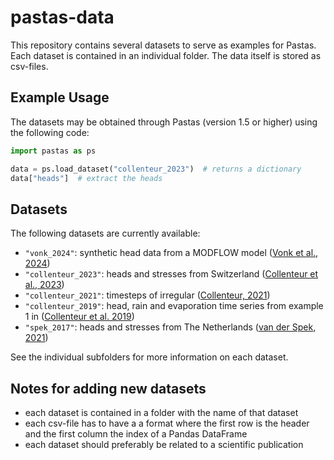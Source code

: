 # pastas-data

This repository contains several datasets to serve as examples for Pastas. Each dataset is contained in an individual folder. The data itself is stored as csv-files.

## Example Usage

The datasets may be obtained through Pastas (version 1.5 or higher) using the following code:

```python
import pastas as ps

data = ps.load_dataset("collenteur_2023")  # returns a dictionary
data["heads"]  # extract the heads

```

## Datasets

The following datasets are currently available:

* `"vonk_2024"`: synthetic head data from a MODFLOW model ([Vonk et al., 2024](https://doi.org/10.5281/zenodo.10640098))
* `"collenteur_2023"`: heads and stresses from Switzerland ([Collenteur et al., 2023](https://doi.org/10.1016/j.jhydrol.2023.130120))
* `"collenteur_2021"`: timesteps of irregular ([Collenteur, 2021](https://doi.org/10.1111/gwat.13111))
* `"collenteur_2019"`: head, rain and evaporation time series from example 1 in ([Collenteur et al. 2019](https://doi.org/10.1111/gwat.12925))
* `"spek_2017"`: heads and stresses from The Netherlands ([van der Spek, 2021](https://doi.org/10.1002/2016WR019704))

See the individual subfolders for more information on each dataset.

## Notes for adding new datasets

* each dataset is contained in a folder with the name of that dataset
* each csv-file has to have a a format where the first row is the header and the first column the index of a Pandas DataFrame
* each dataset should preferably be related to a scientific publication
